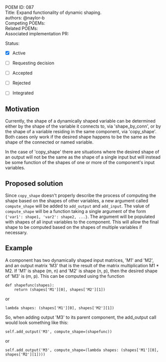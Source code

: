 POEM ID: 087  
Title: Expand functionality of dynamic shaping.  
authors: @naylor-b  
Competing POEMs:  
Related POEMs:  
Associated implementation PR: 

Status:

- [x] Active
- [ ] Requesting decision
- [ ] Accepted
- [ ] Rejected
- [ ] Integrated


## Motivation

Currently, the shape of a dynamically shaped variable can be determined either by the shape of
the variable it connects to, via 'shape_by_conn', or by the shape of a variable residing in the
same component, via 'copy_shape'.  Both cases only work if the desired shape happens to be the
same as the shape of the connected or named variable.

In the case of 'copy_shape' there are situations where the desired shape of an output will not
be the same as the shape of a single input but will instead be some function of the shapes of 
one or more of the component's input variables.


## Proposed solution

Since `copy_shape` doesn't properly describe the process of computing the shape based on the
shapes of other variables, a new argument called `compute_shape` will be added to `add_output` and
`add_input`. The value of `compute_shape` will be a function taking a single argument of the form 
`{'var1': shape1, 'var2': shape2, ...}`.  The argument will be populated with shapes of
all input variables to the component.  This will allow the final shape to be computed based on the
shapes of multiple variables if necessary.


## Example

A component has two dynamically shaped input matrices, 'M1' and 'M2', and an output matrix 'M3'
that is the result of the matrix multiplication M1 * M2.  If 'M1' is shape (m, n) and 'M2' is
shape (n, p), then the desired shape of 'M3' is (m, p).  This can be computed using the function

```
def shapefunc(shapes):
    return (shapes['M1'][0], shapes['M2'][1])
```

or 

```
lambda shapes: (shapes['M1'][0], shapes['M2'][1])
```


So, when adding output 'M3' to its parent component, the add_output call would look something
like this:

```
self.add_output('M3', compute_shape=(shapefunc))
```

or

```
self.add_output('M3', compute_shape=(lambda shapes: (shapes['M1'][0], shapes['M2'][1])))
```